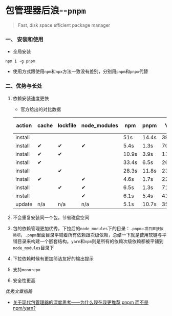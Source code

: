# 包管理器后浪--`pnpm`
> Fast, disk space efficient package manager

### 一、 安装和使用
- 全局安装
```
npm i -g pnpm
```
- 使用方式跟使用`npm`和`npx`方法一致没有差别，分别用`pnpm`和`pnpx`代替

### 二、优势与长处
1. 依赖安装速度更快
    - 官方给出的对比数据

    | action  | cache | lockfile | node_modules| npm | pnpm | Yarn | Yarn PnP |
    | ---     | ---   | ---      | ---         | --- | --- | --- | --- |
    | install |       |          |             | 51s | 14.4s | 39.1s | 29.1s |
    | install | ✔     | ✔        | ✔           | 5.4s | 1.3s | 707ms | n/a |
    | install | ✔     | ✔        |             | 10.9s | 3.9s | 11s | 1.8s |
    | install | ✔     |          |             | 33.4s | 6.5s | 26.5s | 17.2s |
    | install |       | ✔        |             | 28.3s | 11.8s | 23.3s | 14.2s |
    | install | ✔     |          | ✔           | 4.6s | 1.7s | 22.1s | n/a |
    | install |       | ✔        | ✔           | 6.5s | 1.3s | 713ms | n/a |
    | install |       |          | ✔           | 6.1s | 5.4s | 41.1s | n/a |
    | update  | n/a   | n/a      | n/a         | 5.1s | 10.7s | 35.4s | 28.3s |
2. 不会重复安装同一个包，节省磁盘空间
3. 包的依赖管理更加优秀，下拉后的`node_modules`下的目录：`.pnpm`+`项目直接依赖项`，`.pnpm`里面目录平铺着所有依赖跟次级依赖，总结一下就是使用软链与平铺目录来构建一个嵌套结构。`yarn`和`npm`则是所有的依赖次级依赖都被平铺到`node_modules`目录下
4. 下拉依赖时候有更加简洁友好的输出提示
5. 支持`monorepo`
6. 安全性更高

*优秀文章指路*
- [关于现代包管理器的深度思考——为什么现在我更推荐 pnpm 而不是 npm/yarn?](https://juejin.cn/post/6932046455733485575#comment)